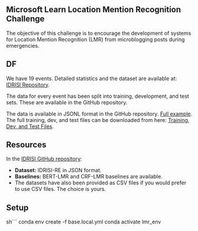 ## Microsoft Learn Location Mention Recognition Challenge
The objective of this challenge is to encourage the development of systems for Location Mention Recognition (LMR) from microblogging posts during emergencies.

## DF
We have 19 events. Detailed statistics and the dataset are available at: [IDRISI Repository](https://github.com/rsuwaileh/IDRISI/tree/main/LMR).

The data for every event has been split into training, development, and test sets. These are available in the GitHub repository.

The data is available in JSONL format in the GitHub repository. [Full example](https://github.com/rsuwaileh/IDRISI/tree/main/LMR). The full training, dev, and test files can be downloaded from here: [Training, Dev, and Test Files](https://github.com/rsuwaileh/IDRISI/blob/main/LMR/data/EN/gold-random-json/).

## Resources

In the [IDRISI GitHub repository](https://github.com/rsuwaileh/IDRISI):

- **Dataset:** IDRISI-RE in JSON format.
- **Baselines:** BERT-LMR and CRF-LMR baselines are available.
- The datasets have also been provided as CSV files if you would prefer to use CSV files. The choice is yours.

## Setup
sh```
conda env create -f base.local.yml 
conda activate lmr_env
```

